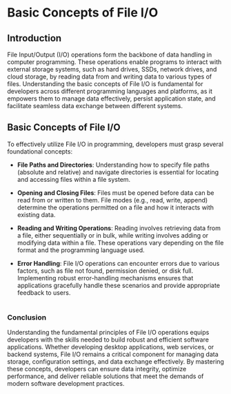 # Basic Concepts of File I/O

## Introduction

File Input/Output (I/O) operations form the backbone of data handling in computer programming. These operations enable programs to interact with external storage systems, such as hard drives, SSDs, network drives, and cloud storage, by reading data from and writing data to various types of files. Understanding the basic concepts of File I/O is fundamental for developers across different programming languages and platforms, as it empowers them to manage data effectively, persist application state, and facilitate seamless data exchange between different systems.

## Basic Concepts of File I/O

To effectively utilize File I/O in programming, developers must grasp several foundational concepts:

- **File Paths and Directories**: Understanding how to specify file paths (absolute and relative) and navigate directories is essential for locating and accessing files within a file system.

- **Opening and Closing Files**: Files must be opened before data can be read from or written to them. File modes (e.g., read, write, append) determine the operations permitted on a file and how it interacts with existing data.

- **Reading and Writing Operations**: Reading involves retrieving data from a file, either sequentially or in bulk, while writing involves adding or modifying data within a file. These operations vary depending on the file format and the programming language used.

- **Error Handling**: File I/O operations can encounter errors due to various factors, such as file not found, permission denied, or disk full. Implementing robust error-handling mechanisms ensures that applications gracefully handle these scenarios and provide appropriate feedback to users.

# 

### Conclusion

Understanding the fundamental principles of File I/O operations equips developers with the skills needed to build robust and efficient software applications. Whether developing desktop applications, web services, or backend systems, File I/O remains a critical component for managing data storage, configuration settings, and data exchange effectively. By mastering these concepts, developers can ensure data integrity, optimize performance, and deliver reliable solutions that meet the demands of modern software development practices.
